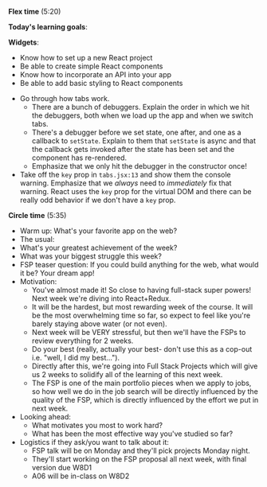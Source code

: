 **Flex time** (5:20)

**Today's learning goals**:

**Widgets**:

* Know how to set up a new React project
* Be able to create simple React components
* Know how to incorporate an API into your app
* Be able to add basic styling to React components

- Go through how tabs work.
  - There are a bunch of debuggers. Explain the order in which we hit the debuggers, both when we load up the app and when we switch tabs.
  - There's a debugger before we set state, one after, and one as a callback to `setState`. Explain to them that `setState` is async and that the callback gets invoked after the state has been set and the component has re-rendered.
  - Emphasize that we only hit the debugger in the constructor once!
- Take off the `key` prop in `tabs.jsx:13` and show them the console warning. Emphasize that we _always_ need to _immediately_ fix that warning. React uses the `key` prop for the virtual DOM and there can be really odd behavior if we don't have a `key` prop.

**Circle time** (5:35)

- Warm up: What's your favorite app on the web?
- The usual:
- What's your greatest achievement of the week?
- What was your biggest struggle this week?
- FSP teaser question: If you could build anything for the web, what would it be? Your dream app!
- Motivation:
  - You've almost made it! So close to having full-stack super powers! Next week we're diving into React+Redux.
  - It will be the hardest, but most rewarding week of the course. It will be the most overwhelming time so far, so expect to feel like you're barely staying above water (or not even).
  - Next week will be VERY stressful, but then we'll have the FSPs to review everything for 2 weeks.
  - Do your best (really, actually your best- don't use this as a cop-out i.e. "well, I did my best...").
  - Directly after this, we're going into Full Stack Projects which will give us 2 weeks to solidify all of the learning of this next week.
  - The FSP is one of the main portfolio pieces when we apply to jobs, so how well we do in the job search will be directly influenced by the quality of the FSP, which is directly influenced by the effort we put in next week.
- Looking ahead:
  - What motivates you most to work hard?
  - What has been the most effective way you've studied so far?
- Logistics if they ask/you want to talk about it:
  - FSP talk will be on Monday and they'll pick projects Monday night.
  - They'll start working on the FSP proposal all next week, with final version due W8D1
  - A06 will be in-class on W8D2
